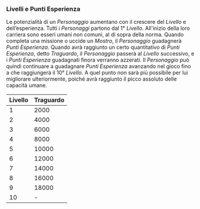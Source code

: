 ### Livelli e Punti Esperienza

Le potenzialità di un _Personaggio_ aumentano con il crescere del _Livello_ e dell’esperienza. Tutti i _Personaggi_  partono dal 1° _Livello_. All'inizio della loro carriera sono esseri umani non comuni, al di sopra della norma. Quando completa una missione o uccide un _Mostro_, il _Personaggio_ guadagnerà _Punti Esperienza_. Quando avrà raggiunto un certo quantitativo di _Punti Esperienza_, detto _Traguardo_, il _Personaggio_ passerà al _Livello_ successivo, e i _Punti Esperienza_ guadagnati finora verranno azzerati. Il _Personaggio_ può quindi continuare a guadagnare _Punti Esperienza_ avanzando nel gioco fino a che raggiungerà il 10° _Livello_. A quel punto non sarà più possibile per lui migliorare ulteriormente, poiché avrà raggiunto il picco assoluto delle capacità umane.



| Livello | Traguardo |
| :--- | :--- |
| 1 | 2000 |
| 2 | 4000 |
| 3 | 6000 |
| 4 | 8000 |
| 5 | 10000 |
| 6 | 12000 |
| 7 | 14000 |
| 8 | 16000 |
| 9 | 18000 |
| 10 | - |



